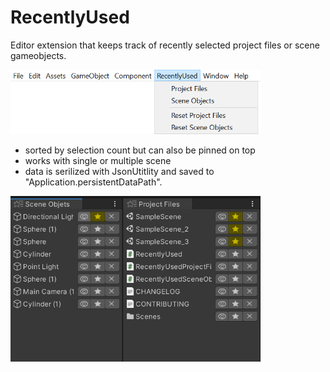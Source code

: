 # RecentlyUsed

Editor extension that keeps track of recently selected project files or scene gameobjects.

<img src="./Images/Menu.png" width="400">

* sorted by selection count but can also be pinned on top
* works with single or multiple scene
* data is serilized with JsonUtitlity and saved to "Application.persistentDataPath".

<img src="./Images/Window.png" width="400">
